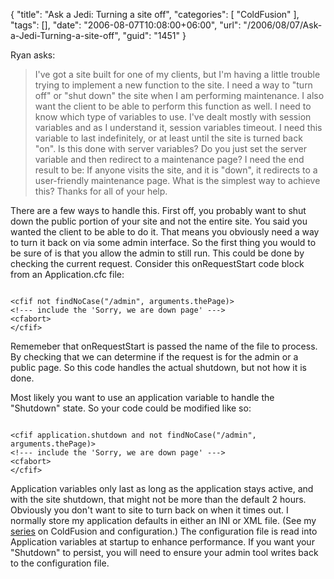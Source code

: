 {
	"title": "Ask a Jedi: Turning a site off",
	"categories": [
		"ColdFusion"
	],
	"tags": [],
	"date": "2006-08-07T10:08:00+06:00",
	"url": "/2006/08/07/Ask-a-Jedi-Turning-a-site-off",
	"guid": "1451"
}

Ryan asks:

<blockquote>
I've got a site built for one of my clients, but I'm having a little trouble
trying to implement a new function to the site.  I need a way to "turn off" or "shut down" the site when I am performing maintenance.  I
also want the client to be able to perform this function as well.  I need to
know which type of variables to use.  I've dealt mostly with session variables
and as I understand it, session variables timeout.  I need this variable to last
indefinitely, or at least until the site is turned back &quot;on&quot;.  Is this
done with server variables?  Do you just set the server variable and then
redirect to a maintenance page?  I need the end result to be:  If anyone visits
the site, and it is "down", it redirects to a user-friendly
maintenance page.  What is the simplest way to achieve this?  Thanks for all of
your help.
</blockquote>

There are a few ways to handle this. First off, you probably want to shut down the public portion of your site and not the entire site. You said you wanted the client to be able to do it. That means you obviously need a way to turn it back on via some admin interface. So the first thing you would to be sure of is that you allow the admin to still run. This could be done by checking the current request. Consider this onRequestStart code block from an Application.cfc file:

<code>
&lt;cfif not findNoCase("/admin", arguments.thePage)&gt;
&lt;!--- include the 'Sorry, we are down page' ---&gt;
&lt;cfabort&gt;
&lt;/cfif&gt;
</code>

Rememeber that onRequestStart is passed the name of the file to process. By checking that we can determine if the request is for the admin or a public page. So this code handles the actual shutdown, but not how it is done. 

Most likely you want to use an application variable to handle the "Shutdown" state. So your code could be modified like so:

<code>
&lt;cfif application.shutdown and not findNoCase("/admin", arguments.thePage)&gt;
&lt;!--- include the 'Sorry, we are down page' ---&gt;
&lt;cfabort&gt;
&lt;/cfif&gt;
</code>

Application variables only last as long as the application stays active, and with the site shutdown, that might not be more than the default 2 hours. Obviously you don't want to site to turn back on when it times out. I normally store my application defaults in either an INI or XML file. (See my <a href="http://ray.camdenfamily.com/index.cfm/2005/9/8/ColdFusion-101-Config-Files-AGoGo-Part-3-Wrap-Up">series</a> on ColdFusion and configuration.) The configuration file is read into Application variables at startup to enhance performance. If you want your "Shutdown" to persist, you will need to ensure your admin tool writes back to the configuration file.